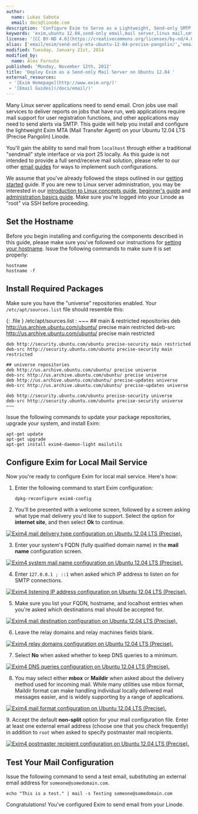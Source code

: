 ```yaml
---
author:
  name: Lukas Sabota
  email: docs@linode.com
description: 'Configure Exim to Serve as a Lightweight, Send-only SMTP Server on Ubuntu 12.04 LTS (Precise Pangolin).'
keywords: 'exim,ubuntu 12.04,send-only email,mail server,linux mail,smtp server'
license: '[CC BY-ND 4.0](https://creativecommons.org/licenses/by-nd/4.0)'
alias: ['email/exim/send-only-mta-ubuntu-12-04-precise-pangolin/','email/exim/sendonly-mail-server-withexim-on-ubuntu-12-04-lts-precise-pangolin/']
modified: Tuesday, January 21st, 2014
modified_by:
  name: Alex Fornuto
published: 'Monday, November 12th, 2012'
title: 'Deploy Exim as a Send-only Mail Server on Ubuntu 12.04 '
external_resources:
 - '[Exim Homepage](http://www.exim.org/)'
 - '[Email Guides](/docs/email/)'
---
```


Many Linux server applications need to send email. Cron jobs use mail services to deliver reports on jobs that have run, web applications require mail support for user registration functions, and other applications may need to send alerts via SMTP. This guide will help you install and configure the lightweight Exim MTA (Mail Transfer Agent) on your Ubuntu 12.04 LTS (Precise Pangolin) Linode.

You'll gain the ability to send mail from `localhost` through either a traditional "sendmail" style interface or via port 25 locally. As this guide is not intended to provide a full send/receive mail solution, please refer to our other [email guides](/docs/email/) for ways to implement such configurations.

We assume that you've already followed the steps outlined in our [getting started](/docs/getting-started/) guide. If you are new to Linux server administration, you may be interested in our [introduction to Linux concepts guide](/docs/tools-reference/introduction-to-linux-concepts/), [beginner's guide](/docs/beginners-guide/) and [administration basics guide](/docs/using-linux/administration-basics). Make sure you're logged into your Linode as "root" via SSH before proceeding.

## Set the Hostname

Before you begin installing and configuring the components described in this guide, please make sure you've followed our instructions for [setting your hostname](/docs/getting-started#sph_setting-the-hostname). Issue the following commands to make sure it is set properly:

    hostname
    hostname -f

## Install Required Packages

Make sure you have the "universe" repositories enabled. Your `/etc/apt/sources.list` file should resemble this:

{: .file }
/etc/apt/sources.list
:   ~~~
    ## main & restricted repositories
    deb http://us.archive.ubuntu.com/ubuntu/ precise main restricted
    deb-src http://us.archive.ubuntu.com/ubuntu/ precise main restricted

    deb http://security.ubuntu.com/ubuntu precise-security main restricted
    deb-src http://security.ubuntu.com/ubuntu precise-security main restricted

    ## universe repositories
    deb http://us.archive.ubuntu.com/ubuntu/ precise universe
    deb-src http://us.archive.ubuntu.com/ubuntu/ precise universe
    deb http://us.archive.ubuntu.com/ubuntu/ precise-updates universe
    deb-src http://us.archive.ubuntu.com/ubuntu/ precise-updates universe

    deb http://security.ubuntu.com/ubuntu precise-security universe
    deb-src http://security.ubuntu.com/ubuntu precise-security universe
    ~~~

Issue the following commands to update your package repositories, upgrade your system, and install Exim:

    apt-get update
    apt-get upgrade
    apt-get install exim4-daemon-light mailutils

## Configure Exim for Local Mail Service

Now you're ready to configure Exim for local mail service. Here's how:

1.  Enter the following command to start Exim configuration:

        dpkg-reconfigure exim4-config

2.  You'll be presented with a welcome screen, followed by a screen asking what type mail delivery you'd like to support. Select the option for **internet site**, and then select **Ok** to continue.

[![Exim4 mail delivery type configuration on Ubuntu 12.04 LTS (Precise).](/docs/assets/1153-011-exim4-ubuntu-12-04-general.png)](/docs/assets/1153-011-exim4-ubuntu-12-04-general.png)

3.  Enter your system's FQDN (fully qualified domain name) in the **mail name** configuration screen.

[![Exim4 system mail name configuration on Ubuntu 12.04 LTS (Precise).](/docs/assets/1154-02-exim4-ubuntu-12-04-mail-name.png)](/docs/assets/1154-02-exim4-ubuntu-12-04-mail-name.png)

4.  Enter `127.0.0.1 ; ::1` when asked which IP address to listen on for SMTP connections.

[![Exim4 listening IP address configuration on Ubuntu 12.04 LTS (Precise).](/docs/assets/1156-03-exim4-ubuntu-12-04-ip-listen.png)](/docs/assets/1156-03-exim4-ubuntu-12-04-ip-listen.png)

5.  Make sure you list your FQDN, hostname, and localhost entries when you're asked which destinations mail should be accepted for.

[![Exim4 mail destination configuration on Ubuntu 12.04 LTS (Precise).](/docs/assets/1157-04-exim4-ubuntu-12-04-local-domains.png)](/docs/assets/1157-04-exim4-ubuntu-12-04-local-domains.png)

6.  Leave the relay domains and relay machines fields blank.

[![Exim4 relay domains configuration on Ubuntu 12.04 LTS (Precise).](/docs/assets/1158-05-exim4-ubuntu-12-04-relay-domains.png)](/docs/assets/1158-05-exim4-ubuntu-12-04-relay-domains.png)

7.  Select **No** when asked whether to keep DNS queries to a minimum.

[![Exim4 DNS queries configuration on Ubuntu 12.04 LTS (Precise).](/docs/assets/1159-06-exim4-ubuntu-12-04-dns-queries.png)](/docs/assets/1159-06-exim4-ubuntu-12-04-dns-queries.png)

8.  You may select either **mbox** or **Maildir** when asked about the delivery method used for incoming mail. While many utilities use mbox format, Maildir format can make handling individual locally delivered mail messages easier, and is widely supporting by a range of applications.

[![Exim4 mail format configuration on Ubuntu 12.04 LTS (Precise).](/docs/assets/1160-07-exim4-ubuntu-12-04-mail-format.png)](/docs/assets/1160-07-exim4-ubuntu-12-04-mail-format.png)

​9. Accept the default **non-split** option for your mail configuration file. Enter at least one external email address (choose one that you check frequently) in addition to `root` when asked to specify postmaster mail recipients.

[![Exim4 postmaster recipient configuration on Ubuntu 12.04 LTS (Precise).](/docs/assets/1161-08-exim4-ubuntu-12-04-postmater-mail.png)](/docs/assets/1161-08-exim4-ubuntu-12-04-postmater-mail.png)

## Test Your Mail Configuration

Issue the following command to send a test email, substituting an external email address for `someone@somedomain.com`.

    echo "This is a test." | mail -s Testing someone@somedomain.com

Congratulations! You've configured Exim to send email from your Linode.
